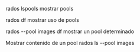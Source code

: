 rados lspools
  mostrar pools

rados df
  mostrar uso de pools

rados --pool images df
  mostrar un pool determinado


Mostrar contenido de un pool
rados ls --pool images
